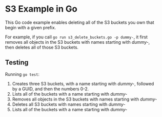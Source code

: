 # S3 Example in Go #

This Go code example enables deleting all of the S3 buckets you own that begin with a given prefix.

For example, if you call `go run s3_delete_buckets.go -p dummy-`,
it first removes all objects in the S3 buckets with names starting with *dummy-*,
then deletes all of those S3 buckets.

## Testing ##

Running `go test`:

1. Creates three S3 buckets,
   with a name starting with *dummy-*,
   followed by a GUID, and then the numbers 0-2.
2. Lists all of the buckets with a name starting with *dummy-*
3. Removes all objects in the S3 buckets with names starting with *dummy-*
4. Deletes all S3 buckets with names starting with *dummy-*
5. Lists all of the buckets with a name starting with *dummy-*